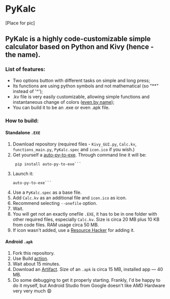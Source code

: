 # PyKalc

[Place for pic]

## PyKalc is a highly code-customizable simple calculator based on Python and Kivy (hence - the name).

### List of features:
- Two options button with different tasks on simple and long press;
- Its functions are using python symbols and not mathematical (so "**" instead of '^');
- .kv file is very easily customizable, allowing simple functions and instantaneous change of colors ([even by name](https://www.w3.org/TR/SVG11/types.html#ColorKeywords));
- You can build it to be an .exe or even .apk file.

### How to build:

#### Standalone `.EXE` 
1. Download repository (required files - `Kivy_GUI.py`, `Calc.kv`, `functions_main.py`, `PyKalc.spec` and `icon.ico` if you wish.)
2. Get yourself a [auto-py-to-exe](https://pypi.org/project/auto-py-to-exe/). Through command line it will be:
   ```shell
    pip install auto-py-to-exe```
3. Launch it:
    ```shell
    auto-py-to-exe```
4. Use a `PyKalc.spec` as a base file.
5. Add `Calc.kv` as an additional file and `icon.ico` as icon.
6. Recommend selecting `--onefile` option.
7. Wait.
8. You will get not an exactly onefile `.EXE`, it has to be in one folder with other required files, especially `Calc.kv`. Size is circa 20 MB plus 10 KB from code files. RAM usage circa 50 MB.
9. If icon wasn't added, use a [Resource Hacker](http://www.angusj.com/resourcehacker/) for adding it.

#### Android `.apk`
1. Fork this repository.
2. Use Build [action](https://docs.github.com/en/actions/learn-github-actions).
3. Wait about 15 minutes.
4. Download an [Artifact](https://docs.github.com/en/actions/managing-workflow-runs/downloading-workflow-artifacts). Size of an `.apk` is circa 15 MB, installed app — 40 MB.
5. Do some debugging to get it properly starting. Frankly, I'd be happy to do it myself, but Android Studio from Google doesn't like AMD Hardware very very much :anguished: